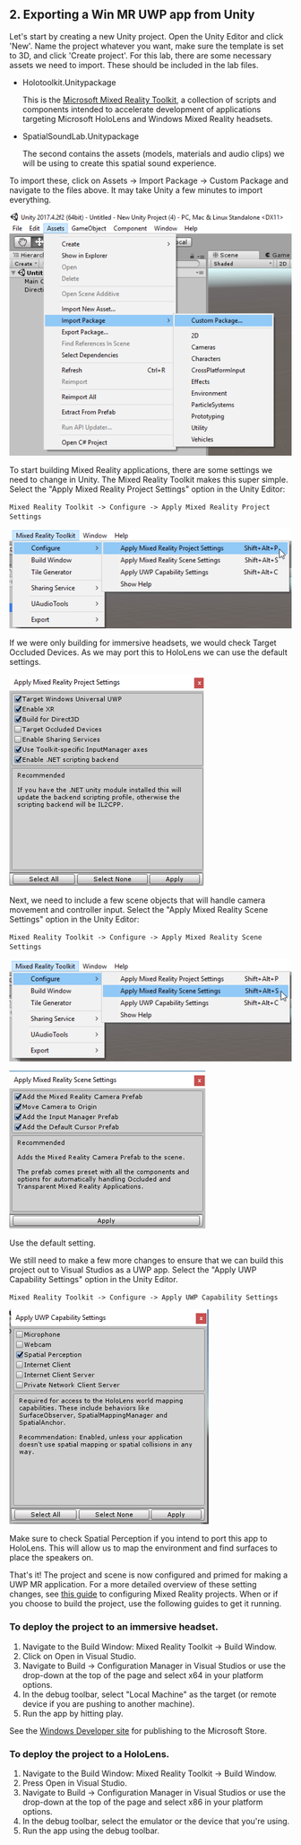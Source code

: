 ## 2. Exporting a Win MR UWP app from Unity

Let's start by creating a new Unity project. Open the Unity Editor and click 'New'. Name the project whatever you want, make sure the template is set to 3D, and click 'Create project'. For this lab, there are some necessary assets we need to import. These should be included in the lab files.

* Holotoolkit.Unitypackage

    This is the [Microsoft Mixed Reality Toolkit](https://github.com/Microsoft/MixedRealityToolkit-Unity/), a collection of scripts and components intended to accelerate development of applications targeting Microsoft HoloLens and Windows Mixed Reality headsets.  
    
* SpatialSoundLab.Unitypackage
    
    The second contains the assets (models, materials and audio clips) we will be using to create this spatial sound experience.

To import these, click on Assets -> Import Package -> Custom Package and navigate to the files above. It may take Unity a few minutes to import everything.

![import packages](../media/0.png)

To start building Mixed Reality applications, there are some settings we need to change in Unity. The Mixed Reality Toolkit makes this super simple. Select the "Apply Mixed Reality Project Settings" option in the Unity Editor:

`Mixed Reality Toolkit -> Configure -> Apply Mixed Reality Project Settings`

![apply mixed reality project settings](../media/1.png)

If we were only building for immersive headsets, we would check Target Occluded Devices. As we may port this to HoloLens we can use the default settings. 

![mixed reality project settings](../media/2.png)

Next, we need to include a few scene objects that will handle camera movement and controller input. Select the "Apply Mixed Reality Scene Settings" option in the Unity Editor:

`Mixed Reality Toolkit -> Configure -> Apply Mixed Reality Scene Settings`

![apply mixed reality scene settings](../media/3.png)

![mixed reality scene settings](../media/4.png)

Use the default setting.

We still need to make a few more changes to ensure that we can build this project out to Visual Studios as a UWP app. Select the "Apply UWP Capability Settings" option in the Unity Editor.

`Mixed Reality Toolkit -> Configure -> Apply UWP Capability Settings`

![apply UWP Capability Settings](../media/5.png)

Make sure to check Spatial Perception if you intend to port this app to HoloLens. This will allow us to map the environment and find surfaces to place the speakers on. 

That's it! The project and scene is now configured and primed for making a UWP MR application. For a more detailed overview of these setting changes, see [this guide](https://docs.microsoft.com/en-us/windows/mixed-reality/unity-development-overview#configuring-a-new-unity-project-for-windows-mixed-reality) to configuring Mixed Reality projects. When or if you choose to build the project, use the following guides to get it running.

### To deploy the project to an immersive headset.
1. Navigate to the Build Window: Mixed Reality Toolkit -> Build Window.
2. Click on Open in Visual Studio.
3. Navigate to Build -> Configuration Manager in Visual Studios or use the drop-down at the top of the page and select x64 in your platform options.
4. In the debug toolbar, select "Local Machine" as the target (or remote device if you are pushing to another machine).
5. Run the app by hitting play.

See the [Windows Developer site](https://docs.microsoft.com/en-us/windows/uwp/publish/) for publishing to the Microsoft Store.

### To deploy the project to a HoloLens.
1. Navigate to the Build Window: Mixed Reality Toolkit -> Build Window.
2. Press Open in Visual Studio.
3. Navigate to Build -> Configuration Manager in Visual Studios or use the drop-down at the top of the page and select x86 in your platform options.
4. In the debug toolbar, select the emulator or the device that you're using.
5. Run the app using the debug toolbar.